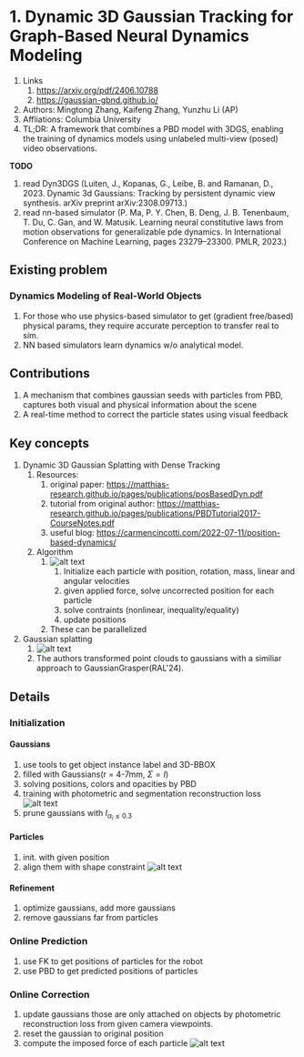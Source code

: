 # 1. Dynamic 3D Gaussian Tracking for Graph-Based Neural Dynamics Modeling
1. Links
   1. https://arxiv.org/pdf/2406.10788
   2. https://gaussian-gbnd.github.io/
2. Authors: Mingtong Zhang, Kaifeng Zhang, Yunzhu Li (AP)
3. Affliations: Columbia University
4. TL;DR: A framework that combines a PBD model with 3DGS, enabling the training of dynamics models using unlabeled multi-view (posed) video observations.

**TODO**
1. read Dyn3DGS (Luiten, J., Kopanas, G., Leibe, B. and Ramanan, D., 2023. Dynamic 3d Gaussians: Tracking by persistent dynamic view synthesis. arXiv preprint arXiv:2308.09713.)
2. read nn-based simulator (P. Ma, P. Y. Chen, B. Deng, J. B. Tenenbaum, T. Du, C. Gan, and W. Matusik. Learning neural constitutive laws from motion observations for generalizable pde dynamics. In International Conference on Machine Learning, pages 23279–23300. PMLR, 2023.)

## Existing problem
### Dynamics Modeling of Real-World Objects
1. For those who use physics-based simulator to get (gradient free/based) physical params, they require accurate perception to transfer real to sim.
2. NN based simulators learn dynamics w/o analytical model.

## Contributions
1. A mechanism that combines gaussian seeds with particles from PBD, captures both visual and physical information about the scene
2. A real-time method to correct the particle states using visual feedback
## Key concepts
1. Dynamic 3D Gaussian Splatting with Dense Tracking
   1. Resources:
      1. original paper: https://matthias-research.github.io/pages/publications/posBasedDyn.pdf
      2. tutorial from original author: https://matthias-research.github.io/pages/publications/PBDTutorial2017-CourseNotes.pdf
      3. useful blog: https://carmencincotti.com/2022-07-11/position-based-dynamics/
   2. Algorithm
      1. ![alt text](../../../Documents/xwechat_files/cjt171333003_a4ad/temp/snapshot/5632566727.jpg)
         1. Initialize each particle with position, rotation, mass, linear and angular velocities
         2. given applied force, solve uncorrected position for each particle
         3. solve contraints (nonlinear, inequality/equality)
         4. update positions
      2. These can be parallelized
2. Gaussian splatting
   1. ![alt text](../../../Documents/xwechat_files/cjt171333003_a4ad/temp/snapshot/5521929236.jpg)
   2. The authors transformed point clouds to gaussians with a similiar approach to GaussianGrasper(RAL'24).
## Details
### Initialization
#### Gaussians
1. use tools to get object instance label and 3D-BBOX
2. filled with Gaussians(r = 4-7mm, $\Sigma=I$)
3. solving positions, colors and opacities by PBD
4. training with photometric and segmentation reconstruction loss
![alt text](../../../Documents/xwechat_files/cjt171333003_a4ad/temp/snapshot/2547599691.jpg)
1. prune gaussians with $\mathit{I}_{\alpha_i \leq 0.3}$
#### Particles
1. init. with given position
2. align them with shape constraint ![alt text](../../../Documents/xwechat_files/cjt171333003_a4ad/temp/snapshot/4848082805.jpg)
#### Refinement
1. optimize gaussians, add more gaussians
2. remove gaussians far from particles
### Online Prediction
1. use FK to get positions of particles for the robot
2. use PBD to get predicted positions of particles
### Online Correction
1. update gaussians those are only attached on objects by photometric reconstruction loss from given camera viewpoints.
2. reset the gaussian to original position
3. compute the imposed force of each particle ![alt text](../../../Documents/xwechat_files/cjt171333003_a4ad/temp/snapshot/2079622739.jpg)

